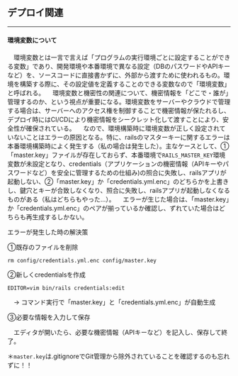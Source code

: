 ## デプロイ関連

------

#### 環境変数について

　環境変数とは一言で言えば「プログラムの実行環境ごとに設定することができる変数」であり、開発環境や本番環境で異なる設定（DBのパスワードやAPIキーなど）を、ソースコードに直接書かずに、外部から渡すために使われるもの。環境を構築する際に、その設定値を定義することのできる変数なので「環境変数」と呼ばれる。
　環境変数と機密性の関連について、機密情報を「どこで・誰が」管理するのか、という視点が重要になる。環境変数をサーバーやクラウドで管理する場合は、サーバーへのアクセス権を制御することで機密情報が保たれるし、デプロイ時にはCI/CDにより機密情報をシークレット化して渡すことにより、安全性が確保されている。
　なので、環境構築時に環境変数が正しく設定されていないことはエラーの原因となる。特に、railsのマスターキーに関するエラーは本番環境構築時によく発生する（私の場合は発生した）。主なケースとして、①「master.key」ファイルが存在しておらず、本番環境で`RAILS_MASTER_KEY`環境変数が未設定となり、credentials（アプリケーションの機密情報（APIキーやパスワードなど）を安全に管理するための仕組み)の照合に失敗し、railsアプリが起動しない、②「master.key」か「credentials.yml.enc」のどちらかを上書きし、鍵穴とキーが合致しなくなり、照合に失敗し、railsアプリが起動しなくなるものがある（私はどちらもやった...）。
　エラーが生じた場合は、「master.key」か「credentials.yml.enc」のペアが揃っているか確認し、ずれていた場合はどちらも再生成するしかない。

エラーが発生した時の解決策

①既存のファイルを削除
```
rm config/credentials.yml.enc config/master.key
```

②新しくcredentialsを作成

```
EDITOR=vim bin/rails credentials:edit
```

　→ コマンド実行で「master.key」と「credentials.yml.enc」が自動生成

③必要な情報を入力して保存

　エディタが開いたら、必要な機密情報（APIキーなど）を記入し、保存して終了。

＊`master.key`は.gitignoreでGit管理から除外されていることを確認するのも忘れずに！！